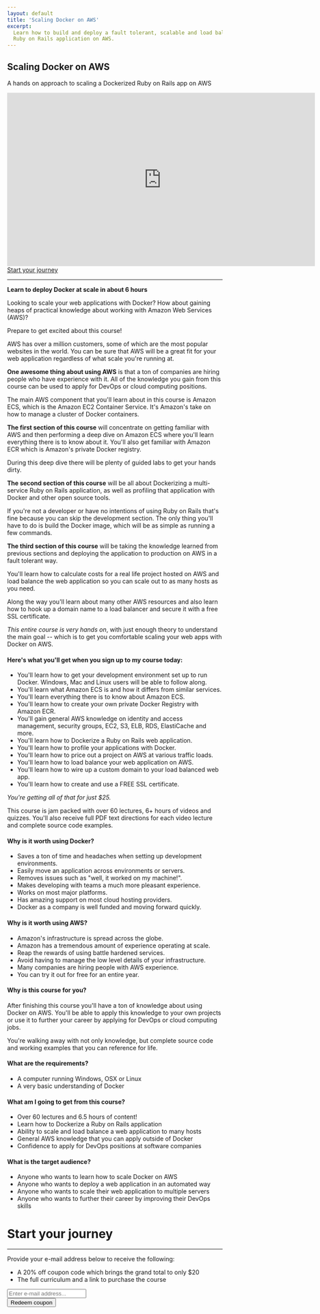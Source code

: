 ```yaml
---
layout: default
title: 'Scaling Docker on AWS'
excerpt:
  Learn how to build and deploy a fault tolerant, scalable and load balanced
  Ruby on Rails application on AWS.
---
```


## Scaling Docker on AWS

<p class="muted">
  A hands on approach to scaling a Dockerized Ruby on Rails app on AWS
</p>

<div class="video-container">
  <iframe width="720" height="405" src="https://www.youtube.com/embed/fLVMb4EAVIo?rel=0&iv_load_policy=3" frameborder="0" allowfullscreen></iframe>
</div>

<div class="center margin-top-md margin-bottom-md">
  <a class="btn green" href="#start-your-journey">Start your journey</a>
</div>

---

**Learn to deploy Docker at scale in about 6 hours**

Looking to scale your web applications with Docker? How about gaining heaps of
practical knowledge about working with Amazon Web Services (AWS)?

Prepare to get excited about this course!

AWS has over a million customers, some of which are the most popular websites
in the world. You can be sure that AWS will be a great fit for your web
application regardless of what scale you're running at.

**One awesome thing about using AWS** is that a ton of companies are hiring people
who have experience with it. All of the knowledge you gain from this
course can be used to apply for DevOps or cloud computing positions.

The main AWS component that you'll learn about in this course is Amazon ECS, which
is the Amazon EC2 Container Service. It's Amazon's take on how to manage a cluster
of Docker containers.

**The first section of this course** will concentrate on getting familiar with AWS
and then performing a deep dive on Amazon ECS where you'll learn everything there
is to know about it. You'll also get familiar with Amazon ECR which is Amazon's
private Docker registry.

During this deep dive there will be plenty of guided labs to get your hands dirty.

**The second section of this course** will be all about Dockerizing a multi-service
Ruby on Rails application, as well as profiling that application with Docker and
other open source tools.

If you're not a developer or have no intentions of using Ruby on Rails that's
fine because you can skip the development section. The only thing you'll have to
do is build the Docker image, which will be as simple as running a few commands.

**The third section of this course** will be taking the knowledge learned from
previous sections and deploying the application to production on AWS in a fault
tolerant way.

You'll learn how to calculate costs for a real life project hosted on AWS and
load balance the web application so you can scale out to as many hosts as you need.

Along the way you'll learn about many other AWS resources and also learn how to
hook up a domain name to a load balancer and secure it with a free SSL certificate.

*This entire course is very hands on*, with just enough theory to understand the
main goal -- which is to get you comfortable scaling your web apps with
Docker on AWS.

#### Here's what you'll get when you sign up to my course today:

- You'll learn how to get your development environment set up to run Docker. Windows, Mac and Linux users will be able to follow along.
- You'll learn what Amazon ECS is and how it differs from similar services.
- You'll learn everything there is to know about Amazon ECS.
- You'll learn how to create your own private Docker Registry with Amazon ECR.
- You'll gain general AWS knowledge on identity and access management, security groups, EC2, S3, ELB, RDS, ElastiCache and more.
- You'll learn how to Dockerize a Ruby on Rails web application.
- You'll learn how to profile your applications with Docker.
- You'll learn how to price out a project on AWS at various traffic loads.
- You'll learn how to load balance your web application on AWS.
- You'll learn how to wire up a custom domain to your load balanced web app.
- You'll learn how to create and use a FREE SSL certificate.

*You're getting all of that for just $25.*

This course is jam packed with over 60 lectures, 6+ hours of videos and quizzes.
You'll also receive full PDF text directions for each video lecture and complete
source code examples.

#### Why is it worth using Docker?

- Saves a ton of time and headaches when setting up development environments.
- Easily move an application across environments or servers.
- Removes issues such as "well, it worked on my machine!".
- Makes developing with teams a much more pleasant experience.
- Works on most major platforms.
- Has amazing support on most cloud hosting providers.
- Docker as a company is well funded and moving forward quickly.

#### Why is it worth using AWS?

- Amazon's infrastructure is spread across the globe.
- Amazon has a tremendous amount of experience operating at scale.
- Reap the rewards of using battle hardened services.
- Avoid having to manage the low level details of your infrastructure.
- Many companies are hiring people with AWS experience.
- You can try it out for free for an entire year.

#### Why is this course for you?

After finishing this course you'll have a ton of knowledge about using Docker on
AWS. You'll be able to apply this knowledge to your own projects or use it to
further your career by applying for DevOps or cloud computing jobs.

You're walking away with not only knowledge, but complete source code and working
examples that you can reference for life.

#### What are the requirements?

- A computer running Windows, OSX or Linux
- A very basic understanding of Docker

#### What am I going to get from this course?

- Over 60 lectures and 6.5 hours of content!
- Learn how to Dockerize a Ruby on Rails application
- Ability to scale and load balance a web application to many hosts
- General AWS knowledge that you can apply outside of Docker
- Confidence to apply for DevOps positions at software companies

#### What is the target audience?

- Anyone who wants to learn how to scale Docker on AWS
- Anyone who wants to deploy a web application in an automated way
- Anyone who wants to scale their web application to multiple servers
- Anyone who wants to further their career by improving their DevOps skills

# Start your journey
---

<a name="start-your-journey"></a>

Provide your e-mail address below to receive the following:

- A <span class="underline">20% off coupon code</span> which brings the grand total to only $20
- The full curriculum and a link to purchase the course

<!-- Begin MailChimp Signup Form -->
<div id="mc_embed_signup" class="margin-top-md">
<form action="//nickjanetakis.us9.list-manage.com/subscribe/post?u=ed476286695fd77da0853a1a3&amp;id=7c5f09b2ad" method="post" id="mc-embedded-subscribe-form" name="mc-embedded-subscribe-form" class="validate" target="_blank" novalidate>
    <div id="mc_embed_signup_scroll">

<div class="mc-field-group">
    <input type="email" placeholder="Enter e-mail address..." value="" name="EMAIL" class="required email" id="mce-EMAIL">
</div>
    <div id="mce-responses" class="clear">
        <div class="response" id="mce-error-response" style="display:none"></div>
        <div class="response" id="mce-success-response" style="display:none"></div>
    </div>
    <div style="position: absolute; left: -5000px;"><input type="text" name="b_ed476286695fd77da0853a1a3_7c5f09b2ad" tabindex="-1" value=""></div>
    <div class="clear"><input type="submit" value="Redeem coupon" name="subscribe" id="mc-embedded-subscribe" class="input inline btn orange"></div>
    </div>
</form>
</div>
<!--End mc_embed_signup-->
